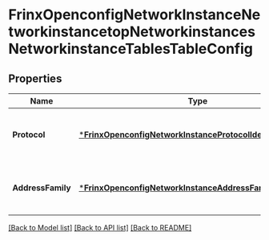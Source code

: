 # FrinxOpenconfigNetworkInstanceNetworkinstancetopNetworkinstancesNetworkinstanceTablesTableConfig

## Properties
Name | Type | Description | Notes
------------ | ------------- | ------------- | -------------
**Protocol** | [***FrinxOpenconfigNetworkInstanceProtocolIdentityref**](frinx.openconfig.network.instance.ProtocolIdentityref.md) | Optional[Reference to the protocol that the table is associated with.] REF:Optional.empty | [optional] [default to null]
**AddressFamily** | [***FrinxOpenconfigNetworkInstanceAddressFamilyIdentityref**](frinx.openconfig.network.instance.AddressFamilyIdentityref.md) | Optional[The address family (IPv4, IPv6) of the table&#39;s entries] REF:Optional.empty | [optional] [default to null]

[[Back to Model list]](../README.md#documentation-for-models) [[Back to API list]](../README.md#documentation-for-api-endpoints) [[Back to README]](../README.md)


